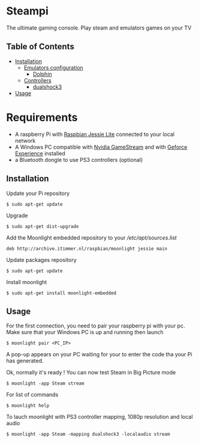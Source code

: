# Steampi

The ultimate gaming console. 
Play steam and emulators games on your TV

## Table of Contents
* [Installation](#installation)
  * [Emulators configuration]()
    * [Dolphin](doc/dolphin/dolphin.md)
  * [Controllers](doc/controllers.md)
    * [dualshock3](doc/controllers.md#dualshock-3)
* [Usage](#usage)


# Requirements

* A raspberry Pi with [Raspbian Jessie Lite](https://www.raspberrypi.org/downloads/raspbian/) connected to your local network
* A Windows PC compatible with [Nvidia GameStream](https://shield.nvidia.com/game-stream) and with [Geforce Experience](http://www.geforce.com/geforce-experience/system-requirements) installed
* a Bluetooth dongle to use PS3 controllers (optional)



## Installation

Update your Pi repository

    $ sudo apt-get update

Upgrade 

    $ sudo apt-get dist-upgrade
    
Add the Moonlight embedded repository to your */etc/apt/sources.list*

    deb http://archive.itimmer.nl/raspbian/moonlight jessie main

Update packages repository
 
    $ sudo apt-get update

Install moonlight

    $ sudo apt-get install moonlight-embedded


## Usage

For the first connection, you need to pair your raspberry pi with your pc. Make sure that your Windows PC is up and running then launch

    $ moonlight pair <PC_IP>

A pop-up appears on your PC waiting for your to enter the code tha your Pi has generated.

Ok, normally it's ready ! You can now test Steam in Big Picture mode

    $ moonlight -app Steam stream
    
For list of commands

    $ moonlight help

To lauch moonlight with PS3 controller mapping, 1080p resolution and local audio

    $ moonlight -app Steam -mapping dualshock3 -localaudio stream
